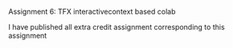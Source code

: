 Assignment 6: TFX interactivecontext based colab

I have published all extra credit assignment corresponding to this assignment
